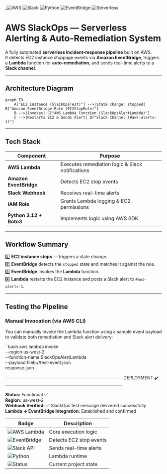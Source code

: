 ,![AWS](https://img.shields.io/badge/AWS-Lambda-orange?logo=amazon-aws)
![Slack](https://img.shields.io/badge/Slack-Integration-blue?logo=slack)
![Python](https://img.shields.io/badge/Python-3.12-blue?logo=python)
![EventBridge](https://img.shields.io/badge/EventBridge-Triggered-purple)
![Serverless](https://img.shields.io/badge/Serverless-Automation-success)

# AWS SlackOps — Serverless Alerting & Auto-Remediation System

A fully automated **serverless incident-response pipeline** built on AWS.  
It detects EC2 instance stoppage events via **Amazon EventBridge**, triggers a **Lambda** function for **auto-remediation**, and sends real-time alerts to a **Slack channel**.

---

## Architecture Diagram

```mermaid
graph TD
    A["EC2 Instance (SlackOpsTest)"] -->|State change: stopped| B["Amazon EventBridge Rule (EC2StopRule)"]
    B -->|Invokes| C["AWS Lambda Function (SlackOpsAlertLambda)"]
    C -->|Restarts EC2 & Sends Alert| D["Slack Channel (#aws-alerts-1)"]
```

---

## Tech Stack

| Component               | Purpose                                          |
| ----------------------- | ------------------------------------------------ |
| **AWS Lambda**          | Executes remediation logic & Slack notifications |
| **Amazon EventBridge**  | Detects EC2 stop events                          |
| **Slack Webhook**       | Receives real-time alerts                        |
| **IAM Role**            | Grants Lambda logging & EC2 permissions          |
| **Python 3.12 + Boto3** | Implements logic using AWS SDK                   |

---

## Workflow Summary

1️⃣ **EC2 instance stops** — triggers a state change.  
2️⃣ **EventBridge** detects the `stopped` state and matches it against the rule.  
3️⃣ **EventBridge** invokes the **Lambda** function.  
4️⃣ **Lambda** restarts the EC2 instance and posts a Slack alert to `#aws-alerts-1`.  

---

## Testing the Pipeline

### Manual Invocation (via AWS CLI)
You can manually invoke the Lambda function using a sample event payload to validate both remediation and Slack alert delivery:

``bash
aws lambda invoke \
  --region us-west-2 \
  --function-name SlackOpsAlertLambda \
  --payload fileb://test-event.json \
  response.json

──────────────────────────────────────
DEPLOYMENT ✔️
──────────────────────────────────────

**Status:** Functional ✅  
**Region:** us-west-2  
**Webhook Verified:** :white_check_mark: SlackOps test message delivered successfully  
**Lambda → EventBridge Integration:** Established and confirmed  

| Badge | Description |
|-------|--------------|
| ![AWS Lambda](https://img.shields.io/badge/AWS-Lambda-orange?logo=awslambda) | Core execution logic |
| ![EventBridge](https://img.shields.io/badge/AWS-EventBridge-blueviolet?logo=amazoneventbridge) | Detects EC2 stop events |
| ![Slack API](https://img.shields.io/badge/Slack-Webhook-4A154B?logo=slack) | Sends real-time alerts |
| ![Python](https://img.shields.io/badge/Python-3.12-blue?logo=python) | Lambda runtime |
| ![Status](https://img.shields.io/badge/Status-Active-success?style=flat) | Current project state |
